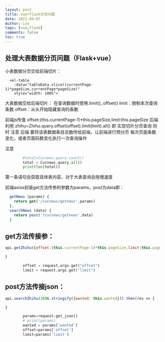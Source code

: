 ```yaml
---
layout: post
title: vue+flask分页问题
date: 2021-04-07
Author: Los
tags: [vue,flask]
comments: false
toc: true
---
```


## 处理大表数据分页问题（Flask+vue）

小表数据分页交给前端切片：

```vue
  <el-table
    :data="tableData.slice((currentPage-1)*pageSize,currentPage*pageSize)"
    style="width: 100%">
```
大表数据交给后端切片：
在查询数据时使用.limit(),.offset()
limit：限制本次查询条数
offset：从头开始隐藏查询的条数

<!-- more -->

前端js传值
offset:(this.currentPage-1)*this.pageSize,limit:this.pageSize
后端利用
zhihu=Zhihu.query.offset(offset).limit(limit).all()
即 实现切片分页查询
同时 注意 后端 要将该表数据条目总数传给前端，让前端进行预分页
每次页面条数变化，或者页面码数变化执行一次查询操作

注意
```python
        #total=Cucnews.query.count()
        total = Cucnews.query.all()
        print(len(total))
```
第一条语句会获取具体表内容，对于大表查询会拖慢速度


前端axios封装get方法传参的参数为params，post为data即：
```js
  getNews (params) {
    return get('/cucnews/getnews',params)
  },
  searchNews (data) {
    return post('/cucnews/getnews',data)
  }
```
## get方法传接参：

```js
api.getZhihu({offset:(this.currentPage-1)*this.pageSize,limit:this.pageSize}).then(res => {

}
```
```python
        offset = request.args.get("offset")
        limit = request.args.get("limit")
```
## post方法传接json：

```js
api.searchZhihu(JSON.stringify({wanted: this.wanted})).then(res => {

}
```
```python
        params=request.get_json()
        # print(params)
        wanted = params['wanted']
        offset=params['offset']
        limit=params['limit']
```



